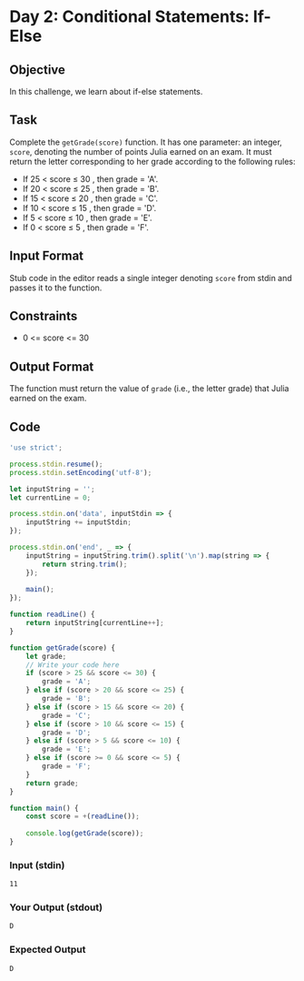 # Day 2: Conditional Statements: If-Else

## Objective
In this challenge, we learn about if-else statements.

## Task
Complete the `getGrade(score)` function. It has one parameter: an integer, `score`, denoting the number of points Julia earned on an exam. It must return the letter corresponding to her grade according to the following rules:
- If 25 < score ≤ 30 , then grade = 'A'.
- If 20 < score ≤ 25 , then grade = 'B'.
- If 15 < score ≤ 20 , then grade = 'C'.
- If 10 < score ≤ 15 , then grade = 'D'.
- If 5 < score ≤ 10 , then grade = 'E'.
- If 0 < score ≤ 5 , then grade = 'F'.

## Input Format
Stub code in the editor reads a single integer denoting `score` from stdin and passes it to the function.

## Constraints
- 0 <= score <= 30

## Output Format
The function must return the value of `grade` (i.e., the letter grade) that Julia earned on the exam.

## Code
```javascript
'use strict';

process.stdin.resume();
process.stdin.setEncoding('utf-8');

let inputString = '';
let currentLine = 0;

process.stdin.on('data', inputStdin => {
    inputString += inputStdin;
});

process.stdin.on('end', _ => {
    inputString = inputString.trim().split('\n').map(string => {
        return string.trim();
    });
    
    main();    
});

function readLine() {
    return inputString[currentLine++];
}

function getGrade(score) {
    let grade;
    // Write your code here
    if (score > 25 && score <= 30) {
        grade = 'A';
    } else if (score > 20 && score <= 25) {
        grade = 'B';
    } else if (score > 15 && score <= 20) {
        grade = 'C';
    } else if (score > 10 && score <= 15) {
        grade = 'D';
    } else if (score > 5 && score <= 10) {
        grade = 'E';
    } else if (score >= 0 && score <= 5) {
        grade = 'F';
    }
    return grade;
}

function main() {
    const score = +(readLine());
    
    console.log(getGrade(score));
}
```

### Input (stdin)
```sh
11
```

### Your Output (stdout)
```sh
D
```

### Expected Output
```sh
D
``` 
